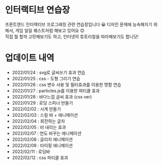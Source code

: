 # 인터랙티브 연습장
프론트엔드 인터렉티브 프로그래밍 관련 연습장입니다 😀
디자인 문제에 능숙해지기 위해서, 게임 일일 퀘스트처럼 해보고 있어요 😊    
직접 뭘 할까 고민해보기도 하고, 인터넷의 튜토리얼을 따라해보기도 합니닷!

# 업데이트 내역
- 2022/01/24 : svg로 글씨쓰기 효과 연습   
- 2022/01/25 : css - 도형 그리기 연습   
- 2022/01/26 : css 변수 사용 및 필터효과를 이용한 명함 연습   
- 2022/01/27 : particles.js를 이용한 파티클 효과
- 2022/01/28 : 바다느낌 글씨 효과 (css ver)
- 2022/01/29 : 로딩 스피너 만들기
- 2022/02/02 : 시계 만들기
- 2022/02/03 : 스킬 바 + 애니메이션 
- 2022/02/04 : 회전하는 글자   
- 2022/02/05 : 비 내리는 효과   
- 2022/02/07 : 연도 바꾸는 애니메이션   
- 2022/02/08 : 글리치 애니메이션 
- 2022/02/09 : 타이핑 애니메이션
- 2022/02/11 : 로딩바
- 2022/02/12 : css 파티클 효과